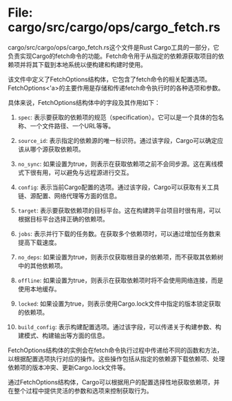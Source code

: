 # File: cargo/src/cargo/ops/cargo_fetch.rs

cargo/src/cargo/ops/cargo_fetch.rs这个文件是Rust Cargo工具的一部分，它负责实现Cargo的fetch命令的功能。Fetch命令用于从指定的依赖源获取项目的依赖项并将其下载到本地系统以便构建和构建时使用。

该文件中定义了FetchOptions结构体，它包含了fetch命令的相关配置选项。FetchOptions<'a>的主要作用是存储和传递fetch命令执行时的各种选项和参数。

具体来说，FetchOptions结构体中的字段及其作用如下：

1. `spec`: 表示要获取的依赖项的规范（specification）。它可以是一个具体的包名称、一个文件路径、一个URL等等。

2. `source_id`: 表示指定的依赖源的唯一标识符。通过该字段，Cargo可以确定应该从哪个源获取依赖项。

3. `no_sync`: 如果设置为true，则表示在获取依赖项之前不会同步源。这在离线模式下很有用，可以避免与远程源进行交互。

4. `config`: 表示当前Cargo配置的选项。通过该字段，Cargo可以获取有关工具链、源配置、网络代理等方面的信息。

5. `target`: 表示要获取依赖项的目标平台。这在构建跨平台项目时很有用，可以根据目标平台选择正确的依赖项。

6. `jobs`: 表示并行下载的任务数。在获取多个依赖项时，可以通过增加任务数来提高下载速度。

7. `no_deps`: 如果设置为true，则表示仅获取根目录的依赖项，而不获取其依赖树中的其他依赖项。

8. `offline`: 如果设置为true，则表示在获取依赖项时将不会使用网络连接，而是使用本地缓存。

9. `locked`: 如果设置为true，则表示使用Cargo.lock文件中指定的版本锁定获取的依赖项。

10. `build_config`: 表示构建配置选项。通过该字段，可以传递关于构建参数、构建模式、构建输出等方面的信息。

FetchOptions结构体的实例会在fetch命令执行过程中传递给不同的函数和方法，以根据配置选项执行对应的操作。这些操作包括从指定的依赖源下载依赖项、处理依赖项的版本冲突、更新Cargo.lock文件等。

通过FetchOptions结构体，Cargo可以根据用户的配置选择性地获取依赖项，并在整个过程中提供灵活的参数和选项来控制获取行为。

